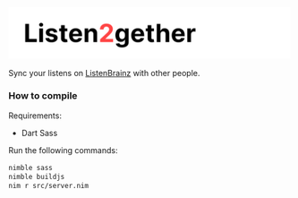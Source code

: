 ![Listen2gether](docs/banner.png)

Sync your listens on [ListenBrainz](https://listenbrainz.org) with other people.



### How to compile

Requirements:
 - Dart Sass

Run the following commands:
```
nimble sass
nimble buildjs
nim r src/server.nim
```
